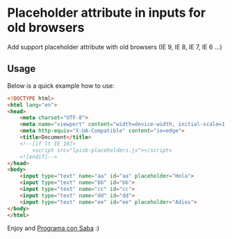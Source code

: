 # Placeholder attribute in inputs for old browsers
Add support placeholder attribute with old browsers (IE 9, IE 8, IE 7, IE 6 ...)

## Usage

Below is a quick example how to use:

```html
<!DOCTYPE html>
<html lang="en">
<head>
    <meta charset="UTF-8">
    <meta name="viewport" content="width=device-width, initial-scale=1.0">
    <meta http-equiv="X-UA-Compatible" content="ie=edge">
    <title>Document</title>
    <!--[if lt IE 10]> 
        <script src="lpisb-placeholders.js"></script>
    <![endif]-->
</head>
<body>
    <input type="text" name="aa" id="aa" placeholder="Hola">
    <input type="text" name="bb" id="bb">
    <input type="text" name="cc" id="cc">
    <input type="text" name="dd" id="dd">
    <input type="text" name="ee" id="ee" placeholder="Adios">
</body>
</html>
```
Enjoy and [Programa con Saba](https://programaconsaba.com/) :)
